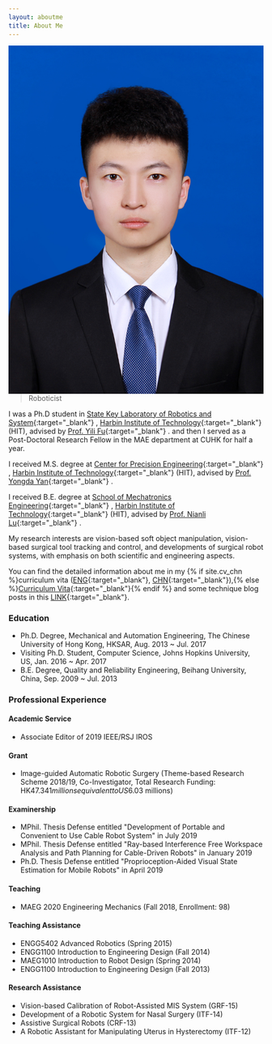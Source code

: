 ```yaml
---
layout: aboutme
title: About Me
---
```


<p class="full-width no-margin"><img src="/public/image/zhengjian.jpg" alt="ywsun" style="full-width;full-height;" align="right"/></p>

<blockquote class="full-width"><p>Roboticist</p></blockquote>

I was a Ph.D student in [State Key Laboratory of Robotics and System](http://robot.hit.edu.cn){:target="_blank"} , [Harbin Institute of Technology](http://www.hit.edu.cn){:target="_blank"} (HIT), advised by [Prof. Yili Fu](http://homepage.hit.edu.cn/fuyili){:target="_blank"} . and then I served as a Post-Doctoral Research Fellow in the MAE department at CUHK for half a year.

I received M.S. degree at [Center for Precision Engineering](http://cpe.hit.edu.cn){:target="_blank"} , [Harbin Institute of Technology](http://www.hit.edu.cn){:target="_blank"} (HIT), advised by [Prof. Yongda Yan](http://homepage.hit.edu.cn/yanyongda){:target="_blank"} .

I received B.E. degree at [School of Mechatronics Engineering](http://sme.hit.edu.cn){:target="_blank"} , [Harbin Institute of Technology](http://www.hit.edu.cn){:target="_blank"} (HIT), advised by [Prof. Nianli Lu](http://homepage.hit.edu.cn/lunianli){:target="_blank"} .

My research interests are vision-based soft object manipulation, vision-based surgical tool tracking and control, and developments of surgical robot systems, with emphasis on both scientific and engineering aspects.

You can find the detailed information about me in my {% if site.cv_chn %}curriculum vita ([ENG](../zrwang.resume/cv.pdf){:target="_blank"}, [CHN](../zrwang.resume.zh/cv.pdf){:target="_blank"}),{% else %}[Curriculum Vita](../zrwang.resume/cv.pdf){:target="_blank"}{% endif %} and some technique blog posts in this [LINK](../blog/){:target="_blank"}.

### Education
* Ph.D. Degree, Mechanical and Automation Engineering, The Chinese University of Hong Kong, HKSAR, Aug. 2013 ~ Jul. 2017
* Visiting Ph.D. Student, Computer Science, Johns Hopkins University, US, Jan. 2016 ~ Apr. 2017
* B.E. Degree, Quality and Reliability Engineering, Beihang University, China, Sep. 2009 ~ Jul. 2013

### Professional Experience

#### Academic Service
* Associate Editor of 2019 IEEE/RSJ IROS

#### Grant
* Image-guided Automatic Robotic Surgery (Theme-based Research Scheme 2018/19, Co-Investigator, Total Research Funding: HK$47.341 millions equivalent to US$6.03 millions)

#### Examinership
* MPhil. Thesis Defense entitled "Development of Portable and Convenient to Use Cable Robot System" in July 2019
* MPhil. Thesis Defense entitled "Ray-based Interference Free Workspace Analysis and Path Planning for Cable-Driven Robots" in January 2019
* Ph.D. Thesis Defense entitled "Proprioception-Aided Visual State Estimation for Mobile Robots" in April 2019

#### Teaching
* MAEG 2020 Engineering Mechanics (Fall 2018, Enrollment: 98)

#### Teaching Assistance
* ENGG5402 Advanced Robotics (Spring 2015)
* ENGG1100 Introduction to Engineering Design (Fall 2014)
* MAEG1010 Introduction to Robot Design (Spring 2014)
* ENGG1100 Introduction to Engineering Design (Fall 2013)

#### Research Assistance
* Vision-based Calibration of Robot-Assisted MIS System (GRF-15)
* Development of a Robotic System for Nasal Surgery (ITF-14)
* Assistive Surgical Robots (CRF-13)
* A Robotic Assistant for Manipulating Uterus in Hysterectomy (ITF-12)
